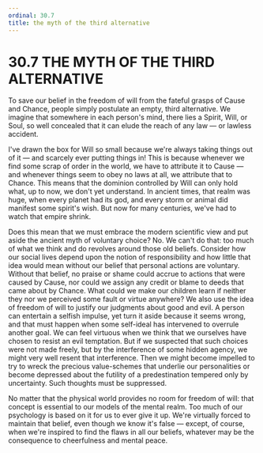 ```yaml
---
ordinal: 30.7
title: the myth of the third alternative
---
```


# 30.7 THE MYTH OF THE THIRD ALTERNATIVE

To save our belief in the freedom of will from the fateful grasps of Cause and Chance, people simply postulate an empty, third alternative. We imagine that somewhere in each person's mind, there lies a Spirit, Will, or Soul, so well concealed that it can elude the reach of any law &mdash; or lawless accident.

I've drawn the box for Will so small because we're always taking things out of it &mdash; and scarcely ever putting things in! This is because whenever we find some scrap of order in the world, we have to attribute it to Cause &mdash; and whenever things seem to obey no laws at all, we attribute that to Chance. This means that the dominion controlled by Will can only hold what, up to now, we don't yet understand. In ancient times, that realm was huge, when every planet had its god, and every storm or animal did manifest some spirit's wish. But now for many centuries, we've had to watch that empire shrink.

Does this mean that we must embrace the modern scientific view and put aside the ancient myth of voluntary choice? No. We can't do that: too much of what we think and do revolves around those old beliefs. Consider how our social lives depend upon the notion of responsibility and how little that idea would mean without our belief that personal actions are voluntary. Without that belief, no praise or shame could accrue to actions that were caused by Cause, nor could we assign any credit or blame to deeds that came about by Chance. What could we make our children learn if neither they nor we perceived some fault or virtue anywhere? We also use the idea of freedom of will to justify our judgments about good and evil. A person can entertain a selfish impulse, yet turn it aside because it seems wrong, and that must happen when some self-ideal has intervened to overrule another goal. We can feel virtuous when we think that we ourselves have chosen to resist an evil temptation. But if we suspected that such choices were not made freely, but by the interference of some hidden agency, we might very well resent that interference. Then we might become impelled to try to wreck the precious value-schemes that underlie our personalities or become depressed about the futility of a predestination tempered only by uncertainty. Such thoughts must be suppressed.

No matter that the physical world provides no room for freedom of will: that concept is essential to our models of the mental realm. Too much of our psychology is based on it for us to ever give it up. We're virtually forced to maintain that belief, even though we know it's false &mdash; except, of course, when we're inspired to find the flaws in all our beliefs, whatever may be the consequence to cheerfulness and mental peace.
